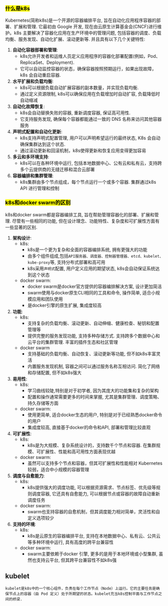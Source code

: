 ### <mark>什么是k8s</mark>

Kubernetes(简称k8s)是一个开源的容器编排平台, 旨在自动化应用程序容器的部署、扩展和管理. 它最初由 Google 开发, 现在由云原生计算基金会(CNCF)进行维护。k8s 主要解决了容器化应用在生产环境中的管理问题, 包括容器的调度、负载均衡、服务发现、自动化扩展、滚动更新等.
并且具有以下几个关键特性:

1. **自动化容器部署和管理**: 
    - k8s允许开发者和运维人员定义应用程序的容器化部署配置(例如，Pod、ReplicaSet、Deployment).
    - 它可以自动监控容器的状态，确保容器按照预期运行，如果出现故障，k8s 会自动重启容器.
2. **水平扩展和负载均衡**: 
    - k8s可以根据负载自动扩展容器的副本数量，并实现负载均衡.
    - 通过定义资源限制, k8s可以确保应用在负载增加时自动扩容, 负载降低时自动缩减
3. **自动化故障恢复**: 
    - k8s会自动替换失败的容器, 重新调度容器, 保证高可用性.
    - 它支持服务发现, 确保每个容器都能通过一致的 DNS 名称来访问其他容器服务
4. **声明式配置和自动化更新**: 
    - k8s支持声明式配置管理, 用户可以声明希望运行的最终状态, K8s 会自动确保集群达到这个状态.
    - 通过滚动更新和回滚机制，k8s使得更新和恢复应用变得更加容易
5. **多云和多环境支持**: 
    - k8s可以在各种环境中运行, 包括本地数据中心、公有云和私有云，支持跨多个云提供商的无缝迁移和混合云部署
6. **容器编排和集群管理**: 
    - k8s集群由多个节点组成，每个节点运行一个或多个容器. 集群通过k8s API 进行管理和控制

### <mark>k8s和docker swarm的区别</mark>

k8s和docker swarm都是容器编排工具, 旨在帮助管理容器化的部署、扩展和管理. 尽管有一些相同的功能, 但在设计理念、功能特性、复杂度和可扩展性方面有一些显著的区别.

1. **架构设计**:
    - k8s:
        - k8s是一个更为复杂和全面的容器编排系统, 拥有更强大的功能
        - 由多个组件组成,包括`API服务器、调度器、控制器管理器、etcd、kubelet、kube-proxy`等, 支持分布式部署和高可用
        - k8s采用`声明式`配置, 用户定义应用的期望状态, k8s会自动保证系统达到这个状态
    - docker swarm:
        - docker swarm是docker官方提供的容器编排解决方案, 设计更加简洁
        - swarm使用与docker原生CLI相同的工具和命令, 操作简单, 适合小规模应用和团队使用
        - 是docker引擎的原生扩展, 集成度较高
2. **功能**:
    - k8s:
        - 支持复杂的负载均衡、滚动更新、自动伸缩、健康检查、秘钥和配置管理等
        - 提供完整的服务发现功能, 支持多种存储方式. 支持跨多个数据中心和云平台的集群管理. 丰富的插件生态和社区管理
    - docker swarm
        - 支持基础的负载均衡、自动恢复、滚动更新等功能, 但不如k8s丰富灵活
        - 内置服务发现机制, 容器之间可以通过服务名称互相访问. 简化了网络和存储配置, 但不如k8s强大
3. **易用性**:
    - k8s:
        - 学习曲线较陡,特别是对于初学者, 因为其庞大的功能集和复杂的架构
        - 配置和操作通常需要更多的时间来掌握, 尤其是集群管理、调度策略、持久存储等方面
    - docker swarm:
        - 使用更简单, 适合docker生态的用户, 特别是对于已经熟悉docker命令的用户
        - 集成度较高, 直接基于docker的命令和API, 部署和管理比较直观
4. **可扩展性**:
    - k8s:
        - k8s是为大规模、复杂系统设计的，支持数千个节点和容器. 在集群规模、可扩展性、性能和高可用性方面表现优越
    - docker swarm:
        - 虽然可以支持多个节点和容器，但其可扩展性和性能相对 Kubernetes 较弱，适合中小规模的容器管理
5. **调度与自愈能力**:
    - k8s:
        - k8s提供强大的调度功能, 可以根据资源需求、节点标签、优先级等规则调度容器, 它还具有自愈能力, 可以根据节点或容器的故障自动重新调度任务
    - docker swarm:
        - swarm也支持容器的自愈机制，但其调度能力相对简单，灵活性和自定义选项较少
6. **支持的环境**:
    - k8s:
        - k8s是云原生的容器编排平台, 支持在本地数据中心、私有云、公共云等多种环境中运行, 具有高度的跨平台兼容性
    - docker swarm:
        - swarm主要依赖于docker 引擎, 更多的是用于本地环境或小型集群, 虽然也支持云平台, 但其跨平台兼容性不如k8s强
## kubelet
`kubelet是k8s中的一个核心组件，负责在每个工作节点（Node）上运行。它的主要任务是确保节点上的容器（由 Pod 定义）处于所期望的状态。kubelet充当k8s控制平面与工作节点之间的桥梁.`


